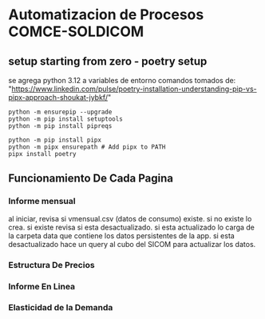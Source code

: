 # Automatizacion de Procesos COMCE-SOLDICOM


## setup starting from zero - poetry setup

se agrega python 3.12 a variables de entorno
comandos tomados de: "https://www.linkedin.com/pulse/poetry-installation-understanding-pip-vs-pipx-approach-shoukat-jybkf/"
```
python -m ensurepip --upgrade
python -m pip install setuptools
python -m pip install pipreqs

python -m pip install pipx 
python -m pipx ensurepath # Add pipx to PATH
pipx install poetry
```

## Funcionamiento De Cada Pagina

### Informe mensual
al iniciar, revisa si vmensual.csv (datos de consumo) existe. si no existe lo crea. si existe revisa si esta 
desactualizado. si esta actualizado lo carga de la carpeta data que contiene los datos persistentes de la app.
si esta desactualizado hace un query al cubo del SICOM para actualizar los datos.

### Estructura De Precios

### Informe En Linea

### Elasticidad de la Demanda
